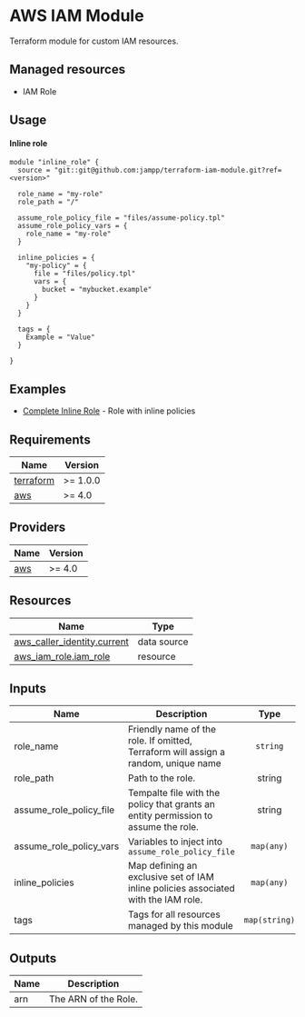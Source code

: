 # AWS IAM Module

Terraform module for custom IAM resources.

## Managed resources

- IAM Role

## Usage

#### Inline role
```hcl
module "inline_role" {
  source = "git::git@github.com:jampp/terraform-iam-module.git?ref=<version>"

  role_name = "my-role"
  role_path = "/"

  assume_role_policy_file = "files/assume-policy.tpl"
  assume_role_policy_vars = {
    role_name = "my-role"
  }

  inline_policies = {
    "my-policy" = {
      file = "files/policy.tpl"
      vars = {
        bucket = "mybucket.example"
      }
    }
  }

  tags = {
    Example = "Value"
  }

}
```

## Examples
- [Complete Inline Role](https://github.com/jampp/terraform-aws-iam-module/tree/main/examples/inline-complete) - Role with inline policies

## Requirements

| Name | Version |
|------|---------|
| [terraform](#requirement\_terraform) | >= 1.0.0 |
| [aws](#requirement\_aws) | >= 4.0 |

## Providers

| Name | Version |
|------|---------|
| [aws](#provider\_aws) | >= 4.0 |

## Resources
| Name | Type |
|------|------|
| [aws_caller_identity.current](https://registry.terraform.io/providers/hashicorp/aws/latest/docs/data-sources/caller_identity) | data source |
| [aws_iam_role.iam_role](https://registry.terraform.io/providers/hashicorp/aws/latest/docs/resources/iam_role) | resource |

## Inputs
| Name | Description | Type | Default | Required |
|------|-------------|:----:|:-------:|:--------:|
| role_name | Friendly name of the role. If omitted, Terraform will assign a random, unique name | `string` | `""` | no |
| role_path | Path to the role. | string | `/` | no |
| assume_role_policy_file | Tempalte file with the policy that grants an entity permission to assume the role. | string | `null` | yes |
| assume_role_policy_vars | Variables to inject into `assume_role_policy_file` | `map(any)` | `{}` | no |
| inline_policies | Map defining an exclusive set of IAM inline policies associated with the IAM role. | `map(any)` | `{}` | no |
| tags | Tags for all resources managed by this module | `map(string)` | `{}` | no |

## Outputs

| Name | Description |
|------|-------------|
| arn | The ARN of the Role. |
